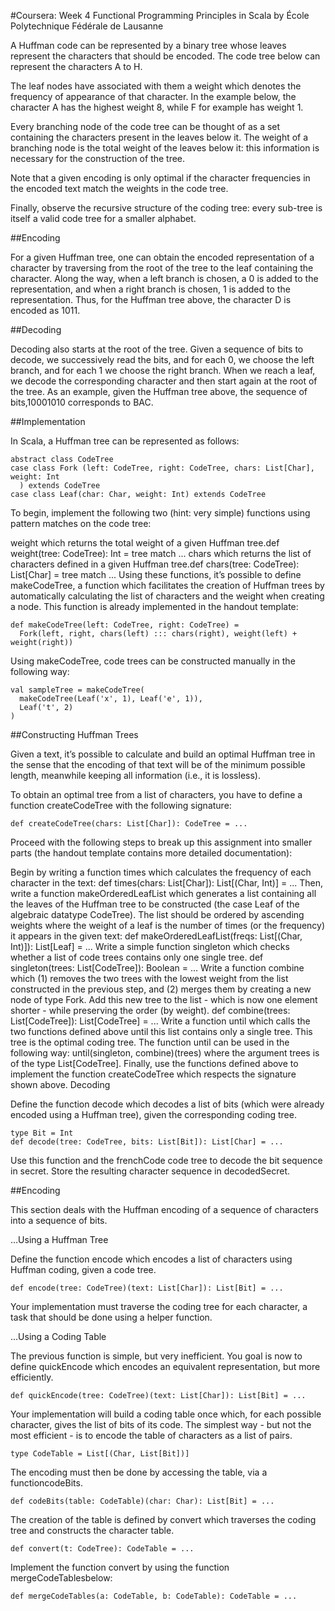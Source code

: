 #Coursera: Week 4 Functional Programming Principles in Scala by École Polytechnique Fédérale de Lausanne


A Huffman code can be represented by a binary tree whose leaves represent the characters that should be encoded. The code tree below can represent the characters A to H.


The leaf nodes have associated with them a weight which denotes the frequency of appearance of that character. In the example below, the character A has the highest weight 8, while F for example has weight 1.

Every branching node of the code tree can be thought of as a set containing the characters present in the leaves below it. The weight of a branching node is the total weight of the leaves below it: this information is necessary for the construction of the tree.

Note that a given encoding is only optimal if the character frequencies in the encoded text match the weights in the code tree.

Finally, observe the recursive structure of the coding tree: every sub-tree is itself a valid code tree for a smaller alphabet.

##Encoding

For a given Huffman tree, one can obtain the encoded representation of a character by traversing from the root of the tree to the leaf containing the character. Along the way, when a left branch is chosen, a 0 is added to the representation, and when a right branch is chosen, 1 is added to the representation. Thus, for the Huffman tree above, the character D is encoded as 1011.

##Decoding

Decoding also starts at the root of the tree. Given a sequence of bits to decode, we successively read the bits, and for each 0, we choose the left branch, and for each 1 we choose the right branch. When we reach a leaf, we decode the corresponding character and then start again at the root of the tree. As an example, given the Huffman tree above, the sequence of bits,10001010 corresponds to BAC.

##Implementation

In Scala, a Huffman tree can be represented as follows:


```
abstract class CodeTree
case class Fork (left: CodeTree, right: CodeTree, chars: List[Char], weight: Int
  ) extends CodeTree
case class Leaf(char: Char, weight: Int) extends CodeTree
```
To begin, implement the following two (hint: very simple) functions using pattern matches on the code tree:

weight which returns the total weight of a given Huffman tree.def weight(tree: CodeTree): Int = tree match ...
chars which returns the list of characters defined in a given Huffman tree.def chars(tree: CodeTree): List[Char] = tree match ...
Using these functions, it’s possible to define makeCodeTree, a function which facilitates the creation of Huffman trees by automatically calculating the list of characters and the weight when creating a node. This function is already implemented in the handout template:


```
def makeCodeTree(left: CodeTree, right: CodeTree) =
  Fork(left, right, chars(left) ::: chars(right), weight(left) + weight(right))
  ```
Using makeCodeTree, code trees can be constructed manually in the following way:


```
val sampleTree = makeCodeTree(
  makeCodeTree(Leaf('x', 1), Leaf('e', 1)),
  Leaf('t', 2)
)
```
##Constructing Huffman Trees

Given a text, it’s possible to calculate and build an optimal Huffman tree in the sense that the encoding of that text will be of the minimum possible length, meanwhile keeping all information (i.e., it is lossless).

To obtain an optimal tree from a list of characters, you have to define a function createCodeTree with the following signature:


```
def createCodeTree(chars: List[Char]): CodeTree = ...
```
Proceed with the following steps to break up this assignment into smaller parts (the handout template contains more detailed documentation):

Begin by writing a function times which calculates the frequency of each character in the text: def times(chars: List[Char]): List[(Char, Int)] = ...
Then, write a function makeOrderedLeafList which generates a list containing all the leaves of the Huffman tree to be constructed (the case Leaf of the algebraic datatype CodeTree). The list should be ordered by ascending weights where the weight of a leaf is the number of times (or the frequency) it appears in the given text: def makeOrderedLeafList(freqs: List[(Char, Int)]): List[Leaf] = ...
Write a simple function singleton which checks whether a list of code trees contains only one single tree. def singleton(trees: List[CodeTree]): Boolean = ...
Write a function combine which (1) removes the two trees with the lowest weight from the list constructed in the previous step, and (2) merges them by creating a new node of type Fork. Add this new tree to the list - which is now one element shorter - while preserving the order (by weight). def combine(trees: List[CodeTree]): List[CodeTree] = ...
Write a function until which calls the two functions defined above until this list contains only a single tree. This tree is the optimal coding tree. The function until can be used in the following way: until(singleton, combine)(trees) where the argument trees is of the type List[CodeTree].
Finally, use the functions defined above to implement the function createCodeTree which respects the signature shown above.
Decoding

Define the function decode which decodes a list of bits (which were already encoded using a Huffman tree), given the corresponding coding tree.


```
type Bit = Int
def decode(tree: CodeTree, bits: List[Bit]): List[Char] = ...
```
Use this function and the frenchCode code tree to decode the bit sequence in secret. Store the resulting character sequence in decodedSecret.

##Encoding

This section deals with the Huffman encoding of a sequence of characters into a sequence of bits.

…Using a Huffman Tree

Define the function encode which encodes a list of characters using Huffman coding, given a code tree.


```
def encode(tree: CodeTree)(text: List[Char]): List[Bit] = ...
```
Your implementation must traverse the coding tree for each character, a task that should be done using a helper function.

…Using a Coding Table

The previous function is simple, but very inefficient. You goal is now to define quickEncode which encodes an equivalent representation, but more efficiently.


```
def quickEncode(tree: CodeTree)(text: List[Char]): List[Bit] = ...
```
Your implementation will build a coding table once which, for each possible character, gives the list of bits of its code. The simplest way - but not the most efficient - is to encode the table of characters as a list of pairs.


```
type CodeTable = List[(Char, List[Bit])]
```
The encoding must then be done by accessing the table, via a functioncodeBits.


```
def codeBits(table: CodeTable)(char: Char): List[Bit] = ...
```
The creation of the table is defined by convert which traverses the coding tree and constructs the character table.


```
def convert(t: CodeTree): CodeTable = ...
```
Implement the function convert by using the function mergeCodeTablesbelow:


```
def mergeCodeTables(a: CodeTable, b: CodeTable): CodeTable = ...
```
